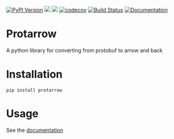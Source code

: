 [![PyPI Version][pypi-image]][pypi-url]
[![][versions-image]][versions-url]
[![][stars-image]][stars-url]
[![codecov](https://codecov.io/gh/0x26res/protarrow/branch/master/graph/badge.svg?token=XMFH27IL70)](https://codecov.io/gh/0x26res/protarrow)
[![Build Status][build-image]][build-url]
[![Documentation][doc-image]][doc-url]


# Protarrow

A python library for converting from protobuf to arrow and back 

# Installation

```shell
pip install protarrow
```

# Usage

See the [documentation](https://protarrow.readthedocs.io/en/latest/)


<!-- Badges: -->

[pypi-image]: https://img.shields.io/pypi/v/protarrow
[pypi-url]: https://pypi.org/project/protarrow/
[build-image]: https://github.com/tradewelltech/protarrow/actions/workflows/build.yaml/badge.svg
[build-url]: https://github.com/tradewelltech/protarrow/actions/workflows/build.yaml
[stars-image]: https://img.shields.io/github/stars/tradewelltech/protarrow
[stars-url]: https://github.com/tradewelltech/protarrow
[versions-image]: https://img.shields.io/pypi/pyversions/protarrow
[versions-url]: https://pypi.org/project/protarrow/
[doc-image]: https://readthedocs.org/projects/protarrow/badge/?version=latest
[doc-url]: https://protarrow.readthedocs.io/en/latest/?badge=latest
